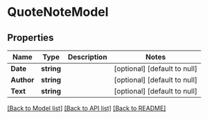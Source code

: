 # QuoteNoteModel

## Properties
Name | Type | Description | Notes
------------ | ------------- | ------------- | -------------
**Date** | **string** |  | [optional] [default to null]
**Author** | **string** |  | [optional] [default to null]
**Text** | **string** |  | [optional] [default to null]

[[Back to Model list]](../README.md#documentation-for-models) [[Back to API list]](../README.md#documentation-for-api-endpoints) [[Back to README]](../README.md)

